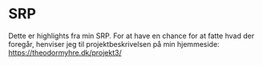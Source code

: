 # SRP
Dette er highlights fra min SRP. For at have en chance for
at fatte hvad der foregår, henviser jeg til
projektbeskrivelsen på min hjemmeside:
https://theodormyhre.dk/projekt3/

